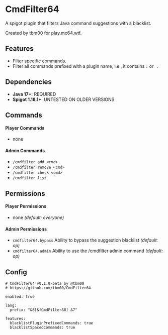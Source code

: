 # CmdFilter64
A spigot plugin that filters Java command suggestions with a blacklist.

Created by tbm00 for play.mc64.wtf.

## Features
- Filter specific commands.
- Filter all commands prefixed with a plugin name, i.e., it contains `:` or ` `.

## Dependencies
- **Java 17+**: REQUIRED
- **Spigot 1.18.1+**: UNTESTED ON OLDER VERSIONS

## Commands
#### Player Commands
- none

#### Admin Commands
- `/cmdfilter add <cmd>`
- `/cmdfilter remove <cmd>`
- `/cmdfilter check <cmd>`
- `/cmdfilter list`

## Permissions
#### Player Permissions
- none *(default: everyone)*

#### Admin Permissions
- `cmdfilter64.bypass` Ability to bypass the suggestion blacklist *(default: op)*
- `cmdfilter64.admin` Ability to use the /cmdfilter admin command *(default: op)*


## Config
```
# CmdFilter64 v0.1.0-beta by @tbm00
# https://github.com/tbm00/CmdFilter64

enabled: true

lang:
  prefix: "&8[&fCmdFilter&8] &7"

features:
  blacklistPluginPrefixedCommands: true
  blacklistSpacedCommands: true
```

